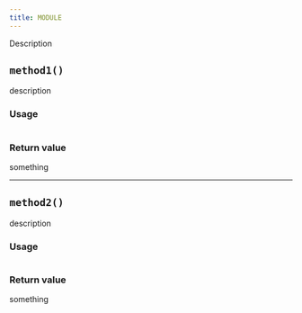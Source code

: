 ```yaml
---
title: MODULE
---
```

Description


## `method1()`
description

### Usage
```lua
```

### Return value
something

----
## `method2()`
description

### Usage
```lua
```

### Return value
something